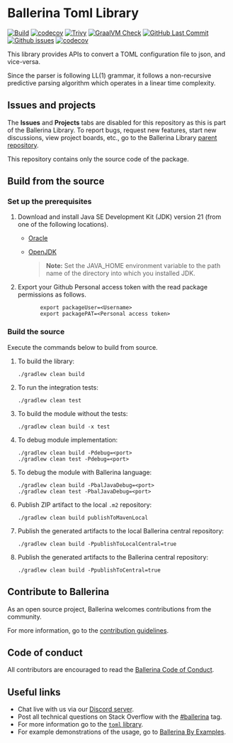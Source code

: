 Ballerina Toml Library
===================

[![Build](https://github.com/ballerina-platform/module-ballerina-toml/actions/workflows/build-timestamped-master.yml/badge.svg)](https://github.com/ballerina-platform/module-ballerina-toml/actions/workflows/build-timestamped-master.yml)
[![codecov](https://codecov.io/gh/ballerina-platform/module-ballerina-toml/branch/main/graph/badge.svg)](https://codecov.io/gh/ballerina-platform/module-ballerina-toml)
[![Trivy](https://github.com/ballerina-platform/module-ballerina-toml/actions/workflows/trivy-scan.yml/badge.svg)](https://github.com/ballerina-platform/module-ballerina-toml/actions/workflows/trivy-scan.yml)
[![GraalVM Check](https://github.com/ballerina-platform/module-ballerina-toml/actions/workflows/build-with-bal-test-graalvm.yml/badge.svg)](https://github.com/ballerina-platform/module-ballerina-toml/actions/workflows/build-with-bal-test-graalvm.yml)
[![GitHub Last Commit](https://img.shields.io/github/last-commit/ballerina-platform/module-ballerina-toml.svg)](https://github.com/ballerina-platform/module-ballerina-toml/commits/main)
[![Github issues](https://img.shields.io/github/issues/ballerina-platform/ballerina-library/module/toml.svg?label=Open%20Issues)](https://github.com/ballerina-platform/ballerina-library/labels/module%2Ftoml)
[![codecov](https://codecov.io/gh/ballerina-platform/module-ballerina-toml/branch/main/graph/badge.svg)](https://codecov.io/gh/ballerina-platform/module-ballerina-toml)

This library provides APIs to convert a TOML configuration file to json, and vice-versa.

Since the parser is following LL(1) grammar, it follows a non-recursive predictive parsing algorithm which operates in a linear time complexity.

## Issues and projects

The **Issues** and **Projects** tabs are disabled for this repository as this is part of the Ballerina Library. To report bugs, request new features, start new discussions, view project boards, etc., go to the Ballerina Library [parent repository](https://github.com/ballerina-platform/ballerina-library).

This repository contains only the source code of the package.

## Build from the source

### Set up the prerequisites

1. Download and install Java SE Development Kit (JDK) version 21 (from one of the following locations).
    * [Oracle](https://www.oracle.com/java/technologies/downloads/)

    * [OpenJDK](https://adoptium.net/)

      > **Note:** Set the JAVA_HOME environment variable to the path name of the directory into which you installed JDK.

2. Export your Github Personal access token with the read package permissions as follows.

              export packageUser=<Username>
              export packagePAT=<Personal access token>

### Build the source

Execute the commands below to build from source.

1. To build the library:
   ```    
   ./gradlew clean build
   ```

2. To run the integration tests:
   ```
   ./gradlew clean test
   ```
3. To build the module without the tests:
   ```
   ./gradlew clean build -x test
   ```
4. To debug module implementation:
   ```
   ./gradlew clean build -Pdebug=<port>
   ./gradlew clean test -Pdebug=<port>
   ```
5. To debug the module with Ballerina language:
   ```
   ./gradlew clean build -PbalJavaDebug=<port>
   ./gradlew clean test -PbalJavaDebug=<port>
   ```
6. Publish ZIP artifact to the local `.m2` repository:
   ```
   ./gradlew clean build publishToMavenLocal
   ```
7. Publish the generated artifacts to the local Ballerina central repository:
   ```
   ./gradlew clean build -PpublishToLocalCentral=true
   ```
8. Publish the generated artifacts to the Ballerina central repository:
   ```
   ./gradlew clean build -PpublishToCentral=true
   ```

## Contribute to Ballerina

As an open source project, Ballerina welcomes contributions from the community.

For more information, go to the [contribution guidelines](https://github.com/ballerina-platform/ballerina-lang/blob/master/CONTRIBUTING.md).

## Code of conduct

All contributors are encouraged to read the [Ballerina Code of Conduct](https://ballerina.io/code-of-conduct).

## Useful links

* Chat live with us via our [Discord server](https://discord.gg/ballerinalang).
* Post all technical questions on Stack Overflow with the [#ballerina](https://stackoverflow.com/questions/tagged/ballerina) tag.
* For more information go to the [`toml` library](https://lib.ballerina.io/ballerina/toml/latest).
* For example demonstrations of the usage, go to [Ballerina By Examples](https://ballerina.io/swan-lake/learn/by-example/).
